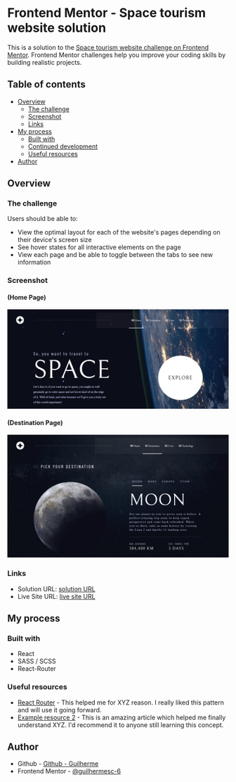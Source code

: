# Frontend Mentor - Space tourism website solution

This is a solution to the [Space tourism website challenge on Frontend Mentor](https://www.frontendmentor.io/challenges/space-tourism-multipage-website-gRWj1URZ3). Frontend Mentor challenges help you improve your coding skills by building realistic projects.

## Table of contents

- [Overview](#overview)
  - [The challenge](#the-challenge)
  - [Screenshot](#screenshot)
  - [Links](#links)
- [My process](#my-process)
  - [Built with](#built-with)
  - [Continued development](#continued-development)
  - [Useful resources](#useful-resources)
- [Author](#author)

## Overview

### The challenge

Users should be able to:

- View the optimal layout for each of the website's pages depending on their device's screen size
- See hover states for all interactive elements on the page
- View each page and be able to toggle between the tabs to see new information

### Screenshot

#### (Home Page)

![home](./src/assets/Screenshot-1.png)

#### (Destination Page)

![destination](./src/assets/Screenshot-2.png)

### Links

- Solution URL: [solution URL](https://github.com/guilhermesc-6/space-tourism-website)
- Live Site URL: [live site URL](https://guilherme-space-website.netlify.app/)

## My process

### Built with

- React
- SASS / SCSS
- React-Router

### Useful resources

- [React Router](https://reactrouter.com/) - This helped me for XYZ reason. I really liked this pattern and will use it going forward.
- [Example resource 2](https://www.example.com) - This is an amazing article which helped me finally understand XYZ. I'd recommend it to anyone still learning this concept.

## Author

- Github - [Github - Guilherme](https://github.com/guilhermesc-6/)
- Frontend Mentor - [@guilhermesc-6](https://www.frontendmentor.io/profile/guilhermesc-6)
